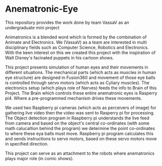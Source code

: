 # Anematronic-Eye
This repository provides the work done by team VassaV as an undergraduate mini project

Animatronics is a blended word which is formed by the combination of Animate and Electronics. We (VassaV) as a team are interested in multi disciplinary fields such as Computer Science, Robotics and Electronics. With the keen interest on this we created this project with the inspiration of Walt Disney's facinated puppets in his cartoon shows. 

This project presents simulation of human eyes and their movements in different situations. The mechanical parts (which acts as muscles in human eye structure) are designed in Fusion360 and movement of those eye balls is controlled through servo motors (which acts as Cyliary muscles). The electronics setup (which plays role of Nerves) feeds the info to Brain of this Project. The Brain which controls these entire anematronic eyes is Rasperry pi4. Where a pre-programmed mechanism drives these movements. 

We used two Raspberry pi cameras (which acts as perceivers of image) for gathering live video then the video was sent to Rasperry pi for processing. The Object detection program in Raspberry pi understands the live feed from camera and based on the object's central co-ordinates (with some math calucaltion behind the program) we determine the point co-ordinates to where these eya balls must move. Raspberry pi program calculates this and sends instructions to servo motors, based on these servo motors move in specified direction. 

This project can serve as an attachment to the robots where anematronics plays major role (in comic shows). 
